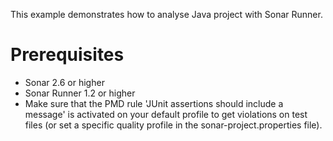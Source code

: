 This example demonstrates how to analyse Java project with Sonar Runner.

Prerequisites
=============
*   Sonar 2.6 or higher
*   Sonar Runner 1.2 or higher
*   Make sure that the PMD rule 'JUnit assertions should include a message' is activated on your default profile to get violations on test files (or set a specific quality profile in the sonar-project.properties file).
